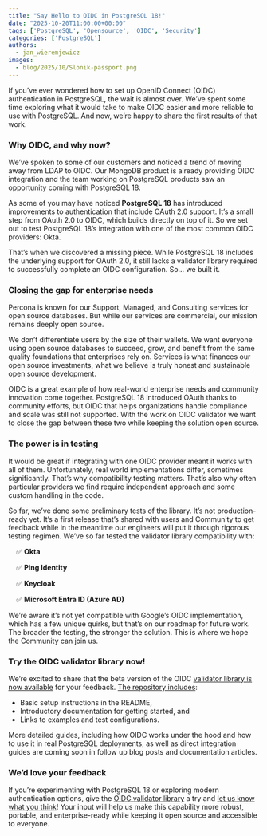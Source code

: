 ```yaml
---
title: "Say Hello to OIDC in PostgreSQL 18!"
date: "2025-10-20T11:00:00+00:00"
tags: ['PostgreSQL', 'Opensource', 'OIDC', 'Security']
categories: ['PostgreSQL']
authors:
  - jan_wieremjewicz
images:
  - blog/2025/10/Slonik-passport.png
---
```


If you’ve ever wondered how to set up OpenID Connect (OIDC) authentication in PostgreSQL, the wait is almost over.
We’ve spent some time exploring what it would take to make OIDC easier and more reliable to use with PostgreSQL. And now, we’re happy to share the first results of that work.
### Why OIDC, and why now?
We’ve spoken to some of our customers and noticed a trend of moving away from LDAP to OIDC. Our MongoDB product is already providing OIDC integration and the team working on PostgreSQL products saw an opportunity coming with PostgreSQL 18.

As some of you may have noticed **PostgreSQL 18** has introduced improvements to authentication that include OAuth 2.0 support. It’s a small step from OAuth 2.0 to OIDC, which builds directly on top of it. So we set out to test PostgreSQL 18’s integration with one of the most common OIDC providers: Okta.

That’s when we discovered a missing piece. While PostgreSQL 18 includes the underlying support for OAuth 2.0, it still lacks a validator library required to successfully complete an OIDC configuration.
So… we built it.
### Closing the gap for enterprise needs
Percona is known for our Support, Managed, and Consulting services for open source databases. But while our services are commercial, our mission remains deeply open source.

We don’t differentiate users by the size of their wallets. We want everyone using open source databases to succeed, grow, and benefit from the same quality foundations that enterprises rely on. Services is what finances our open source investments, what we believe is truly honest and sustainable open source development.

OIDC is a great example of how real-world enterprise needs and community innovation come together. PostgreSQL 18 introduced OAuth thanks to community efforts, but OIDC that helps organizations handle compliance and scale was still not supported. With the work on OIDC validator we want to close the gap between these two while keeping the solution open source.
### The power is in testing
It would be great if integrating with one OIDC provider meant it works with all of them. Unfortunately, real world implementations differ, sometimes significantly.
That’s why compatibility testing matters. That’s also why often particular providers we find require independent approach and some custom handling in the code.

So far, we’ve done some preliminary tests of the library. It’s not production-ready yet. It’s a first release that’s shared with users and Community to get feedback while in the meantime our engineers will put it through rigorous testing regimen.
We’ve so far tested the validator library compatibility with:

&nbsp;&nbsp;&nbsp;&nbsp;✅ **Okta**

&nbsp;&nbsp;&nbsp;&nbsp;✅ **Ping Identity**

&nbsp;&nbsp;&nbsp;&nbsp;✅ **Keycloak**

&nbsp;&nbsp;&nbsp;&nbsp;✅ **Microsoft Entra ID (Azure AD)**

We’re aware it’s not yet compatible with Google’s OIDC implementation, which has a few unique quirks, but that’s on our roadmap for future work.
The broader the testing, the stronger the solution. This is where we hope the Community can join us.
### Try the OIDC validator library now!
We’re excited to share that the beta version of the OIDC [validator library is now available](https://github.com/Percona-Lab/pg_oidc_validator/releases/tag/latest) for your feedback.
[The repository includes](https://github.com/Percona-Lab/pg_oidc_validator/tree/main):
* Basic setup instructions in the README,
* Introductory documentation for getting started, and
* Links to examples and test configurations.

More detailed guides, including how OIDC works under the hood and how to use it in real PostgreSQL deployments, as well as direct integration guides are coming soon in follow up blog posts and documentation articles.
### We’d love your feedback
If you’re experimenting with PostgreSQL 18 or exploring modern authentication options, give the [OIDC validator library](https://github.com/Percona-Lab/pg_oidc_validator/releases/tag/latest) a try and [let us know what you think](https://github.com/Percona-Lab/pg_oidc_validator/discussions)!
Your input will help us make this capability more robust, portable, and enterprise-ready while keeping it open source and accessible to everyone.
